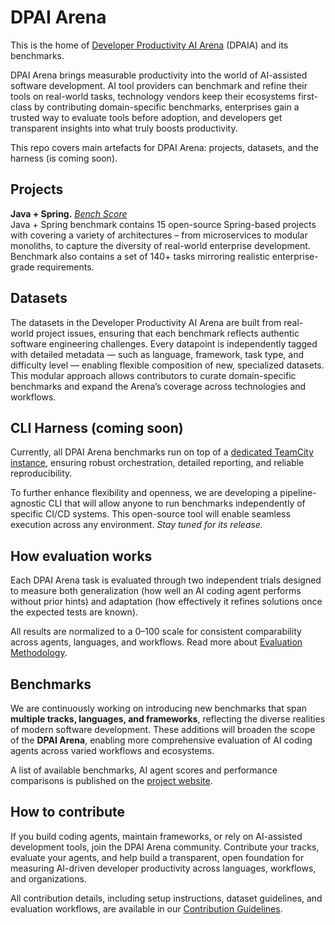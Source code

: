 # DPAI Arena

This is the home of [Developer Productivity AI Arena](https://dpaia.dev/) (DPAIA) and its benchmarks.

DPAI Arena brings measurable productivity into the world of AI-assisted software development. AI tool providers can benchmark and refine their tools on real-world tasks, technology vendors keep their ecosystems first-class by contributing domain-specific benchmarks, enterprises gain a trusted way to evaluate tools before adoption, and developers get transparent insights into what truly boosts productivity.

This repo covers main artefacts for DPAI Arena: projects, datasets, and the harness (is coming soon).

## Projects

**Java \+ Spring.**  *[Bench Score](https://dpaia.dev/#scoreboards)*  
Java \+ Spring benchmark contains 15 open-source Spring-based projects with covering a variety of architectures – from microservices to modular monoliths, to capture the diversity of real-world enterprise development. Benchmark also contains a set of 140+ tasks mirroring realistic enterprise-grade requirements.

## Datasets

The datasets in the Developer Productivity AI Arena are built from real-world project issues, ensuring that each benchmark reflects authentic software engineering challenges. Every datapoint is independently tagged with detailed metadata — such as language, framework, task type, and difficulty level — enabling flexible composition of new, specialized datasets. This modular approach allows contributors to curate domain-specific benchmarks and expand the Arena’s coverage across technologies and workflows.

## CLI Harness (coming soon)

Currently, all DPAI Arena benchmarks run on top of a [dedicated TeamCity instance](https://dpaia.teamcity.com/project/DpaiaBenchmark?guest=1), ensuring robust orchestration, detailed reporting, and reliable reproducibility.

To further enhance flexibility and openness, we are developing a pipeline-agnostic CLI that will allow anyone to run benchmarks independently of specific CI/CD systems. This open-source tool will enable seamless execution across any environment. *Stay tuned for its release.*

## How evaluation works

Each DPAI Arena task is evaluated through two independent trials designed to measure both generalization (how well an AI coding agent performs without prior hints) and adaptation (how effectively it refines solutions once the expected tests are known).

All results are normalized to a 0–100 scale for consistent comparability across agents, languages, and workflows. Read more about [Evaluation Methodology](EVALUATION.md).

## Benchmarks

We are continuously working on introducing new benchmarks that span **multiple tracks, languages, and frameworks**, reflecting the diverse realities of modern software development. These additions will broaden the scope of the **DPAI Arena**, enabling more comprehensive evaluation of AI coding agents across varied workflows and ecosystems.

A list of available benchmarks, AI agent scores and performance comparisons is published on the [project website](https://dpaia.dev/).

## How to contribute

If you build coding agents, maintain frameworks, or rely on AI-assisted development tools, join the DPAI Arena community. Contribute your tracks, evaluate your agents, and help build a transparent, open foundation for measuring AI-driven developer productivity across languages, workflows, and organizations.

All contribution details, including setup instructions, dataset guidelines, and evaluation workflows, are available in our [Contribution Guidelines](CONTRIBUTION.md). 

